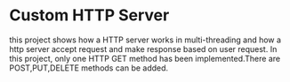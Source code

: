 # Custom HTTP Server
this project shows how a HTTP server works in multi-threading and how a http server accept request and make response based on user request.
In this project, only one HTTP GET method has been implemented.There are POST,PUT,DELETE methods can be added.
